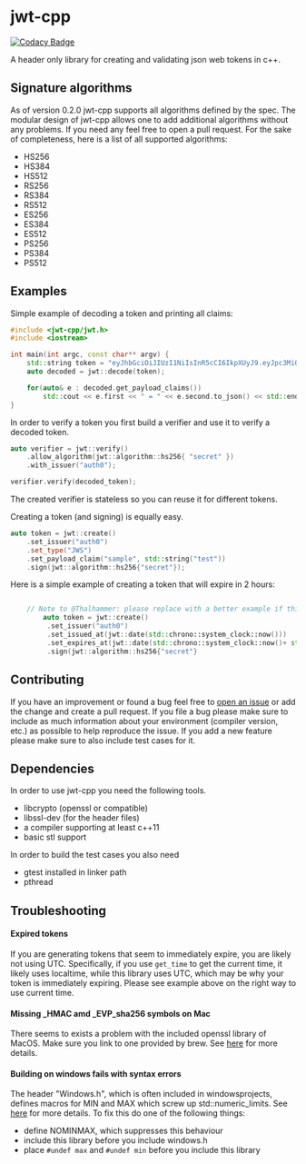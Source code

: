 # jwt-cpp

[![Codacy Badge](https://api.codacy.com/project/badge/Grade/5f7055e294744901991fd0a1620b231d)](https://app.codacy.com/app/Thalhammer/jwt-cpp?utm_source=github.com&utm_medium=referral&utm_content=Thalhammer/jwt-cpp&utm_campaign=Badge_Grade_Settings)

A header only library for creating and validating json web tokens in c++.

## Signature algorithms
As of version 0.2.0 jwt-cpp supports all algorithms defined by the spec. The modular design of jwt-cpp allows one to add additional algorithms without any problems. If you need any feel free to open a pull request.
For the sake of completeness, here is a list of all supported algorithms:
* HS256
* HS384
* HS512
* RS256
* RS384
* RS512
* ES256
* ES384
* ES512
* PS256
* PS384
* PS512

## Examples
Simple example of decoding a token and printing all claims:
```c++
#include <jwt-cpp/jwt.h>
#include <iostream>

int main(int argc, const char** argv) {
	std::string token = "eyJhbGciOiJIUzI1NiIsInR5cCI6IkpXUyJ9.eyJpc3MiOiJhdXRoMCJ9.AbIJTDMFc7yUa5MhvcP03nJPyCPzZtQcGEp-zWfOkEE";
	auto decoded = jwt::decode(token);

	for(auto& e : decoded.get_payload_claims())
		std::cout << e.first << " = " << e.second.to_json() << std::endl;
}
```

In order to verify a token you first build a verifier and use it to verify a decoded token.
```c++
auto verifier = jwt::verify()
	.allow_algorithm(jwt::algorithm::hs256{ "secret" })
	.with_issuer("auth0");

verifier.verify(decoded_token);
```
The created verifier is stateless so you can reuse it for different tokens.

Creating a token (and signing) is equally easy.
```c++
auto token = jwt::create()
	.set_issuer("auth0")
	.set_type("JWS")
	.set_payload_claim("sample", std::string("test"))
	.sign(jwt::algorithm::hs256{"secret"});
```

Here is a simple example of creating a token that will expire in 2 hours:

```c++

	// Note to @Thalhammer: please replace with a better example if this is not a good way
        auto token = jwt::create()
         .set_issuer("auth0")
         .set_issued_at(jwt::date(std::chrono::system_clock::now()))
         .set_expires_at(jwt::date(std::chrono::system_clock::now()+ std::chrono::seconds{3600}))
         .sign(jwt::algorithm::hs256{"secret"}


```

## Contributing
If you have an improvement or found a bug feel free to [open an issue](https://github.com/Thalhammer/jwt-cpp/issues/new) or add the change and create a pull request. If you file a bug please make sure to include as much information about your environment (compiler version, etc.) as possible to help reproduce the issue. If you add a new feature please make sure to also include test cases for it.

## Dependencies
In order to use jwt-cpp you need the following tools.
* libcrypto (openssl or compatible)
* libssl-dev (for the header files)
* a compiler supporting at least c++11
* basic stl support

In order to build the test cases you also need
* gtest installed in linker path
* pthread

## Troubleshooting
#### Expired tokens
If you are generating tokens that seem to immediately expire, you are likely not using UTC. Specifically,
if you use `get_time` to get the current time, it likely uses localtime, while this library uses UTC, which may be why your token is immediately expiring. Please see example above on the right way to use current time.

#### Missing _HMAC amd _EVP_sha256 symbols on Mac
There seems to exists a problem with the included openssl library of MacOS. Make sure you link to one provided by brew.
See [here](https://github.com/Thalhammer/jwt-cpp/issues/6) for more details.
#### Building on windows fails with syntax errors
The header "Windows.h", which is often included in windowsprojects, defines macros for MIN and MAX which screw up std::numeric_limits.
See [here](https://github.com/Thalhammer/jwt-cpp/issues/5) for more details. To fix this do one of the following things:
* define NOMINMAX, which suppresses this behaviour
* include this library before you include windows.h
* place ```#undef max``` and ```#undef min``` before you include this library
